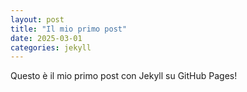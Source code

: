 ```yaml
---
layout: post
title: "Il mio primo post"
date: 2025-03-01
categories: jekyll
---
```

Questo è il mio primo post con Jekyll su GitHub Pages!
